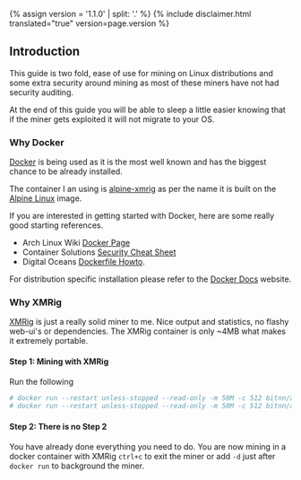 {% assign version = '1.1.0' | split: '.' %}
{% include disclaimer.html translated="true" version=page.version %}
## Introduction

This guide is two fold, ease of use for mining on Linux distributions and some extra security around mining as most of these miners have not had security auditing.

At the end of this guide you will be able to sleep a little easier knowing that if the miner gets exploited it will not migrate to your OS.

### Why Docker

[Docker](https://www.docker.com/) is being used as it is the most well known and has the biggest chance to be already installed.

The container I an using is [alpine-xmrig](https://hub.docker.com/r/bitnn/alpine-xmrig/) as per the name it is built on the [Alpine Linux](https://www.alpinelinux.org/) image.

If you are interested in getting started with Docker, here are some really good starting references.
* Arch Linux Wiki [Docker Page](https://wiki.archlinux.org/index.php/Docker)
* Container Solutions [Security Cheat Sheet](http://container-solutions.com/content/uploads/2015/06/15.06.15_DockerCheatSheet_A2.pdf)
* Digital Oceans [Dockerfile Howto](https://www.digitalocean.com/community/tutorials/docker-explained-using-dockerfiles-to-automate-building-of-images).

For distribution specific installation please refer to the [Docker Docs](https://docs.docker.com/engine/installation/) website.

### Why XMRig

[XMRig](https://github.com/xmrig/xmrig) is just a really solid miner to me. Nice output and statistics, no flashy web-ui's or dependencies. The XMRig container is only ~4MB what makes it extremely portable.

#### Step 1: Mining with XMRig

Run the following

```bash
# docker run --restart unless-stopped --read-only -m 50M -c 512 bitnn/alpine-xmrig -o POOL01 -o POOL02 -u WALLET -p PASSWORD -k
# docker run --restart unless-stopped --read-only -m 50M -c 512 bitnn/alpine-xmrig -o pool.supportxmr.com:7777 -u 45CJVagd6WwQAQfAkS91EHiTyfVaJn12uM4Su8iz6S2SHZ3QthmFM9BSPHVZY388ASWx8G9Wbz4BA24RQZUpGczb35fnnJz -p docker:secret -k
```

#### Step 2: There is no Step 2

You have already done everything you need to do. You are now mining in a docker container with XMRig `ctrl+c` to exit the miner or add `-d` just after `docker run` to background the miner.

